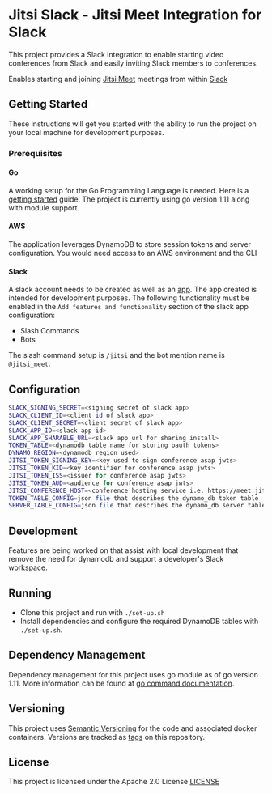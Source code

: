 # Jitsi Slack - Jitsi Meet Integration for Slack

This project provides a Slack integration to enable starting video conferences
from Slack and easily inviting Slack members to conferences.

Enables starting and joining [Jitsi Meet](https://meet.jit.si) meetings from within [Slack](https://slack.com/)

## Getting Started

These instructions will get you started with the ability to run the project
on your local machine for development purposes.

### Prerequisites

#### Go

A working setup for the Go Programming Language is needed. Here is a [getting started](https://golang.org/doc/install) guide. The project
is currently using go version 1.11 along with module support.

#### AWS

The application leverages DynamoDB to store session tokens and server configuration. You would need access to an AWS environment and the CLI

#### Slack

A slack account needs to be created as well as an [app](https://api.slack.com/apps). The app created is intended for development
purposes. The following functionality must be enabled in the `Add features and functionality` section of the slack app configuration:

* Slash Commands
* Bots

The slash command setup is `/jitsi` and the bot mention name is `@jitsi_meet`.

## Configuration

```bash
SLACK_SIGNING_SECRET=<signing secret of slack app>
SLACK_CLIENT_ID=<client id of slack app>
SLACK_CLIENT_SECRET=<client secret of slack app>
SLACK_APP_ID=<slack app id>
SLACK_APP_SHARABLE_URL=<slack app url for sharing install>
TOKEN_TABLE=<dynamodb table name for storing oauth tokens>
DYNAMO_REGION=<dynamodb region used>
JITSI_TOKEN_SIGNING_KEY=<key used to sign conference asap jwts>
JITSI_TOKEN_KID=<key identifier for conference asap jwts>
JITSI_TOKEN_ISS=<issuer for conference asap jwts>
JITSI_TOKEN_AUD=<audience for conference asap jwts>
JITSI_CONFERENCE_HOST=<conference hosting service i.e. https://meet.jit.si
TOKEN_TABLE_CONFIG=json file that describes the dynamo_db token table
SERVER_TABLE_CONFIG=json file that describes the dynamo_db server table
```

## Development

Features are being worked on that assist with local development that remove the need for dynamodb and support a developer's Slack workspace.

## Running

* Clone this project and run with `./set-up.sh`
* Install dependencies and configure the required DynamoDB tables with `./set-up.sh`.

## Dependency Management

Dependency management for this project uses go module as of go version 1.11. More information can be found at [go command documentation](https://golang.org/cmd/go/#hdr-Modules__module_versions__and_more).

## Versioning

This project uses [Semantic Versioning](https://semver.org) for the code and associated
docker containers. Versions are tracked as [tags](https://github.com/jitsi/jitsi-slack/tags) on this repository.

## License

This project is licensed under the Apache 2.0 License [LICENSE](LICENSE)